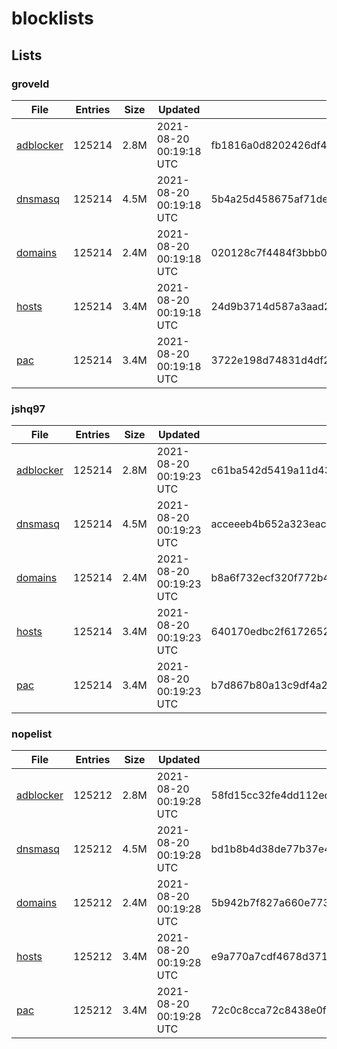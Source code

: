 # blocklists

## Lists

### groveld

|File|Entries|Size|Updated|Hash|
|-|-|-|-|-|
|[adblocker](https://raw.githubusercontent.com/groveld/blocklists/lists/groveld/adblocker.txt)|125214|2.8M|2021-08-20 00:19:18 UTC|fb1816a0d8202426df4c1a1e2392e9b5581169b0fe5bd3990d3723c0179c7e18|
|[dnsmasq](https://raw.githubusercontent.com/groveld/blocklists/lists/groveld/dnsmasq.txt)|125214|4.5M|2021-08-20 00:19:18 UTC|5b4a25d458675af71de0e9a6fdaa52b17ee8bb3c762a3976f3fe1d320461d1ac|
|[domains](https://raw.githubusercontent.com/groveld/blocklists/lists/groveld/domains.txt)|125214|2.4M|2021-08-20 00:19:18 UTC|020128c7f4484f3bbb0f0f9237999990e0a98bdb9ad209950b81ce2abfa50608|
|[hosts](https://raw.githubusercontent.com/groveld/blocklists/lists/groveld/hosts.txt)|125214|3.4M|2021-08-20 00:19:18 UTC|24d9b3714d587a3aad209a6087a2c1f13b728ac895dfe47c041d2f6236c03fec|
|[pac](https://raw.githubusercontent.com/groveld/blocklists/lists/groveld/pac.txt)|125214|3.4M|2021-08-20 00:19:18 UTC|3722e198d74831d4df25a858eb24c768ade878c32ac967ff99b2e6392c60d481|

### jshq97

|File|Entries|Size|Updated|Hash|
|-|-|-|-|-|
|[adblocker](https://raw.githubusercontent.com/groveld/blocklists/lists/jshq97/adblocker.txt)|125214|2.8M|2021-08-20 00:19:23 UTC|c61ba542d5419a11d43e99740c4fa39db960056410af6d7180d4360068c004d5|
|[dnsmasq](https://raw.githubusercontent.com/groveld/blocklists/lists/jshq97/dnsmasq.txt)|125214|4.5M|2021-08-20 00:19:23 UTC|acceeeb4b652a323eac1d5b566a2708b02738be0b1891f3c37932ac77842ec3a|
|[domains](https://raw.githubusercontent.com/groveld/blocklists/lists/jshq97/domains.txt)|125214|2.4M|2021-08-20 00:19:23 UTC|b8a6f732ecf320f772b4c3876b9570631186c952d8e7c246f7fa44b8bef486f3|
|[hosts](https://raw.githubusercontent.com/groveld/blocklists/lists/jshq97/hosts.txt)|125214|3.4M|2021-08-20 00:19:23 UTC|640170edbc2f6172652df4d7190a796a3bd65396db8417011e412373b7ee2217|
|[pac](https://raw.githubusercontent.com/groveld/blocklists/lists/jshq97/pac.txt)|125214|3.4M|2021-08-20 00:19:23 UTC|b7d867b80a13c9df4a24461ada64759d5d75b9a1acb42a9b9ca2e46c7f78f661|

### nopelist

|File|Entries|Size|Updated|Hash|
|-|-|-|-|-|
|[adblocker](https://raw.githubusercontent.com/groveld/blocklists/lists/nopelist/adblocker.txt)|125212|2.8M|2021-08-20 00:19:28 UTC|58fd15cc32fe4dd112ed6942ac92434418595a583dd2d6a4248506a81ee4e704|
|[dnsmasq](https://raw.githubusercontent.com/groveld/blocklists/lists/nopelist/dnsmasq.txt)|125212|4.5M|2021-08-20 00:19:28 UTC|bd1b8b4d38de77b37e45ecf5dfc87a0bb94294dd107a885269c6757378d56563|
|[domains](https://raw.githubusercontent.com/groveld/blocklists/lists/nopelist/domains.txt)|125212|2.4M|2021-08-20 00:19:28 UTC|5b942b7f827a660e773ef9a585aefdd965a467188ff0f2670544610e4e832f12|
|[hosts](https://raw.githubusercontent.com/groveld/blocklists/lists/nopelist/hosts.txt)|125212|3.4M|2021-08-20 00:19:28 UTC|e9a770a7cdf4678d371ce63003edc8da7dba71392267e64cf3d8937ac52e4bcd|
|[pac](https://raw.githubusercontent.com/groveld/blocklists/lists/nopelist/pac.txt)|125212|3.4M|2021-08-20 00:19:28 UTC|72c0c8cca72c8438e0f11f8909453219a4393619591d90efdd977cc8a0ba56b7|
